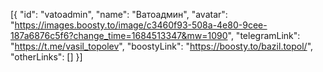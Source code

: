 [{
"id": "vatoadmin",
"name": "Ватоадмин",
"avatar": "https://images.boosty.to/image/c3460f93-508a-4e80-9cee-187a6876c5f6?change_time=1684513347&mw=1090",
"telegramLink": "https://t.me/vasil_topolev",
"boostyLink": "https://boosty.to/bazil.topol/",
"otherLinks": []
}]